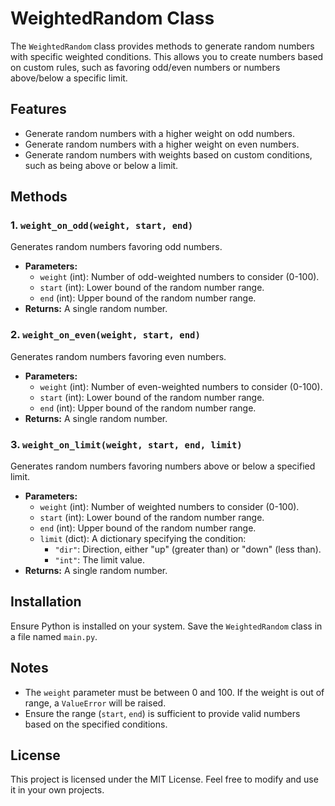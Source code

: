 # WeightedRandom Class

The `WeightedRandom` class provides methods to generate random numbers with specific weighted conditions. This allows you to create numbers based on custom rules, such as favoring odd/even numbers or numbers above/below a specific limit.

## Features
- Generate random numbers with a higher weight on odd numbers.
- Generate random numbers with a higher weight on even numbers.
- Generate random numbers with weights based on custom conditions, such as being above or below a limit.

## Methods
### 1. `weight_on_odd(weight, start, end)`
Generates random numbers favoring odd numbers.
- **Parameters:**
  - `weight` (int): Number of odd-weighted numbers to consider (0-100).
  - `start` (int): Lower bound of the random number range.
  - `end` (int): Upper bound of the random number range.
- **Returns:** A single random number.

### 2. `weight_on_even(weight, start, end)`
Generates random numbers favoring even numbers.
- **Parameters:**
  - `weight` (int): Number of even-weighted numbers to consider (0-100).
  - `start` (int): Lower bound of the random number range.
  - `end` (int): Upper bound of the random number range.
- **Returns:** A single random number.

### 3. `weight_on_limit(weight, start, end, limit)`
Generates random numbers favoring numbers above or below a specified limit.
- **Parameters:**
  - `weight` (int): Number of weighted numbers to consider (0-100).
  - `start` (int): Lower bound of the random number range.
  - `end` (int): Upper bound of the random number range.
  - `limit` (dict): A dictionary specifying the condition:
    - `"dir"`: Direction, either "up" (greater than) or "down" (less than).
    - `"int"`: The limit value.
- **Returns:** A single random number.

## Installation
Ensure Python is installed on your system. Save the `WeightedRandom` class in a file named `main.py`.

## Notes
- The `weight` parameter must be between 0 and 100. If the weight is out of range, a `ValueError` will be raised.
- Ensure the range (`start`, `end`) is sufficient to provide valid numbers based on the specified conditions.

## License
This project is licensed under the MIT License. Feel free to modify and use it in your own projects.

